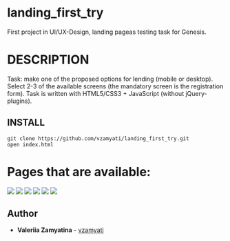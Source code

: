 # landing_first_try
First project in UI/UX-Design, landing pageas testing task for Genesis.

# DESCRIPTION

Task: make one of the proposed options for lending (mobile or desktop). Select 2-3 of the available screens (the mandatory screen is the registration form).
Task is written with HTML5/CSS3 + JavaScript (without jQuery-plugins).

## INSTALL

```
git clone https://github.com/vzamyati/landing_first_try.git
open index.html
```
# Pages that are available:
<img src="https://github.com/vzamyati/landing_first_try/blob/master/screenshots/01.png?raw=true" />
<img src="https://github.com/vzamyati/landing_first_try/blob/master/screenshots/02.png?raw=true"/>
<img src="https://github.com/vzamyati/landing_first_try/blob/master/screenshots/03.png?raw=true"/>
<img src="https://github.com/vzamyati/landing_first_try/blob/master/screenshots/04.png?raw=true"/>
<img src="https://github.com/vzamyati/landing_first_try/blob/master/screenshots/05.png?raw=true"/>
<img src="https://github.com/vzamyati/landing_first_try/blob/master/screenshots/06.png?raw=true"/>
 
## Author

*  **Valeriia Zamyatina** - [vzamyati](https://github.com/vzamyati/)
